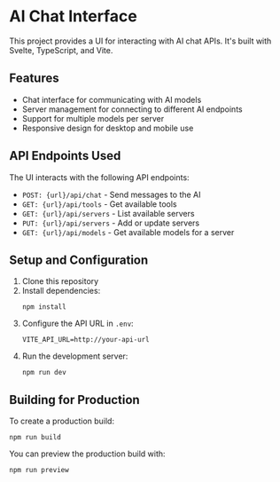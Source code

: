 # AI Chat Interface

This project provides a UI for interacting with AI chat APIs. It's built with Svelte, TypeScript, and Vite.

## Features

- Chat interface for communicating with AI models
- Server management for connecting to different AI endpoints
- Support for multiple models per server
- Responsive design for desktop and mobile use

## API Endpoints Used

The UI interacts with the following API endpoints:

- `POST: {url}/api/chat` - Send messages to the AI
- `GET: {url}/api/tools` - Get available tools
- `GET: {url}/api/servers` - List available servers
- `PUT: {url}/api/servers` - Add or update servers
- `GET: {url}/api/models` - Get available models for a server

## Setup and Configuration

1. Clone this repository
2. Install dependencies:
   ```
   npm install
   ```
3. Configure the API URL in `.env`:
   ```
   VITE_API_URL=http://your-api-url
   ```
4. Run the development server:
   ```
   npm run dev
   ```

## Building for Production

To create a production build:

```
npm run build
```

You can preview the production build with:

```
npm run preview
```
